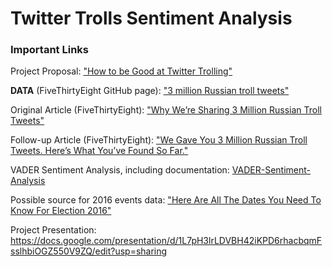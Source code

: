 # Twitter Trolls Sentiment Analysis

### Important Links ###

Project Proposal: ["How to be Good at Twitter Trolling"](https://docs.google.com/document/d/13EzOASvgz3otegg8G2IPTzM0tOHNtxDR7xR2B1HAQ8I/edit)

**DATA** (FiveThirtyEight GitHub page): ["3 million Russian troll tweets"](https://github.com/fivethirtyeight/russian-troll-tweets/)

Original Article (FiveThirtyEight): ["Why We’re Sharing 3 Million Russian Troll Tweets"](https://fivethirtyeight.com/features/why-were-sharing-3-million-russian-troll-tweets/?ex_cid=story-twitter)

Follow-up Article (FiveThirtyEight): ["We Gave You 3 Million Russian Troll Tweets. Here’s What You’ve Found So Far."](https://fivethirtyeight.com/features/what-you-found-in-3-million-russian-troll-tweets/) 

VADER Sentiment Analysis, including documentation: [VADER-Sentiment-Analysis](https://github.com/cjhutto/vaderSentiment)

Possible source for 2016 events data: ["Here Are All The Dates You Need To Know For Election 2016"](https://www.huffingtonpost.com/entry/2016-primary-dates_us_56689f99e4b009377b23acc3)

Project Presentation: https://docs.google.com/presentation/d/1L7pH3lrLDVBH42iKPD6rhacbqmFsslhbiOGZ550V9ZQ/edit?usp=sharing

